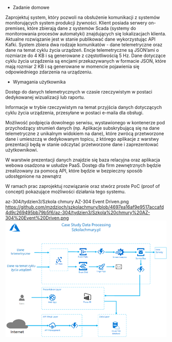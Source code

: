 * Zadanie domowe

Zaprojektuj system, który pozwoli na obsłużenie komunikacji z systemów monitorujących system produkcji żywności. Klient posiada serwery on-premises, które zbierają dane z systemów Scada (systemy do monitorowania procesów automatyki) znajdujących się lokalizacjach klienta. Aktualne rozwiązanie jest w stanie publikować dane wykorzystując API Kafki. System zbiera dwa rodzaje komunikatów - dane telemetryczne oraz dane na temat cyklu życia urządzeń. Encje telemetryczne są JSON’ami o rozmiarze do 4 KB i są generowane z częstotliwością 5 Hz. Dane dotyczące cyklu życia urządzenia są encjami przekazywanych w formacie JSON, które mają rozmiar 2 KB i są generowane w momencie pojawienia się odpowiedniego zdarzenia na urządzeniu.

* Wymagania użytkownika

Dostęp do danych telemetrycznych w czasie rzeczywistym w postaci dedykowanej wizualizacji lub raportu.

Informacje w trybie rzeczywistym na temat przyjścia danych dotyczących cyklu życia urządzenia, przesyłane w postaci e-maila dla obsługi.

Możliwość podpięcia dowolnego serwisu, wystawionego w kontenerze pod przychodzący strumień danych (np. Aplikacje subskrybującą się na dane telemetryczne z unikalnym widokiem na dane), które zwrócą przetworzone dane i umieszczą w dedykowanym topicu, z którego aplikacje z warstwy prezentacji będą w stanie odczytać przetworzone dane i zaprezentować użytkownikowi.

W warstwie prezentacji danych znajdzie się baza relacyjna oraz aplikacja webowa osadzona w usłudze PaaS.
Dostęp dla firm zewnętrznych będzie zrealizowany za pomocą API, które będzie w bezpieczny sposób udostępnione na zewnątrz

W ramach prac zaprojektuj rozwiązanie oraz stwórz proste PoC (proof of concept) pokazujące możliwości działania tego systemu.


az-304/tydzien3/Szkola chmury AZ-304 Event Driven.png
https://github.com/mzdzioch/szkolachmury/blob/4697ea16af9e9517accafd4d9c269495bb79b5f6/az-304/tydzien3/Szkola%20chmury%20AZ-304%20Event%20Driven.png
![alt text](https://github.com/mzdzioch/szkolachmury/blob/main/az-304/tydzien3/Szkola%20chmury%20AZ-304%20Event%20Driven.png)
